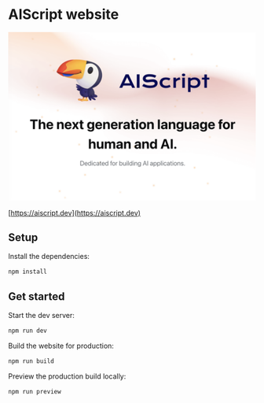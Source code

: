 # AIScript website

![](docs/public/aiscript-social-image.png)

[https://aiscript.dev](https://aiscript.dev)

## Setup

Install the dependencies:

```bash
npm install
```

## Get started

Start the dev server:

```bash
npm run dev
```

Build the website for production:

```bash
npm run build
```

Preview the production build locally:

```bash
npm run preview
```
